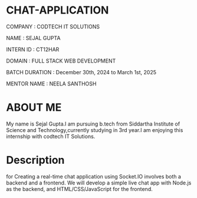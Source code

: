 # CHAT-APPLICATION

COMPANY : CODTECH IT SOLUTIONS

NAME : SEJAL GUPTA

INTERN ID : CT12HAR

DOMAIN : FULL STACK WEB DEVELOPMENT

BATCH DURATION : December 30th, 2024 to March 1st, 2025

MENTOR NAME : NEELA SANTHOSH

# ABOUT ME
My name is Sejal Gupta.I am pursuing b.tech from Siddartha Institute of Science and Technology,currently studying in 3rd year.I am enjoying this internship with codtech IT Solutions.

# Description
for Creating a real-time chat application using Socket.IO involves both a backend and a frontend. We will develop a simple live chat app with Node.js as the backend, and HTML/CSS/JavaScript for the frontend.
